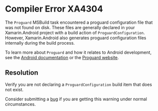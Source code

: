 # Compiler Error XA4304

The `Proguard` MSBuild task encountered a proguard configuration file
that was not found on disk. These files are generally declared in your
Xamarin.Android project with a build action of
`ProguardConfiguration`. However, Xamarin.Android also generates
proguard configuration files internally during the build process.

To learn more about `Proguard` and how it relates to Android
development, see the [Android documentation][android] or the [Proguard
website][proguard].

## Resolution

Verify you are not declaring a `ProguardConfiguration` build item that
does not exist.

Consider submitting a [bug][bug] if you are getting this warning under
normal circumstances.

[android]: https://developer.android.com/studio/build/shrink-code
[proguard]: https://www.guardsquare.com/en/products/proguard/manual
[bug]: https://github.com/xamarin/xamarin-android/wiki/Submitting-Bugs,-Feature-Requests,-and-Pull-Requests
